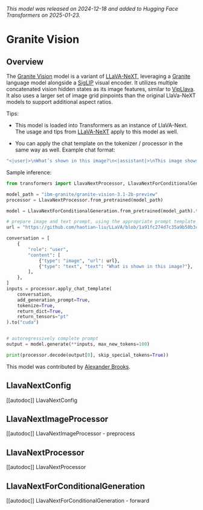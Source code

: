 <!--Copyright 2025 The HuggingFace Team. All rights reserved.

Licensed under the Apache License, Version 2.0 (the "License"); you may not use this file except in compliance with
the License. You may obtain a copy of the License at

http://www.apache.org/licenses/LICENSE-2.0

Unless required by applicable law or agreed to in writing, software distributed under the License is distributed on
an "AS IS" BASIS, WITHOUT WARRANTIES OR CONDITIONS OF ANY KIND, either express or implied. See the License for the
specific language governing permissions and limitations under the License.

⚠️ Note that this file is in Markdown but contain specific syntax for our doc-builder (similar to MDX) that may not be
rendered properly in your Markdown viewer.

-->
*This model was released on 2024-12-18 and added to Hugging Face Transformers on 2025-01-23.*

# Granite Vision

## Overview

The [Granite Vision](https://www.ibm.com/new/announcements/ibm-granite-3-1-powerful-performance-long-context-and-more) model is a variant of [LLaVA-NeXT](llava_next), leveraging a [Granite](granite) language model alongside a [SigLIP](SigLIP) visual encoder. It utilizes multiple concatenated vision hidden states as its image features, similar to [VipLlava](vipllava). It also uses a larger set of image grid pinpoints than the original LlaVa-NeXT models to support additional aspect ratios.

Tips:
- This model is loaded into Transformers as an instance of LlaVA-Next. The usage and tips from [LLaVA-NeXT](llava_next) apply to this model as well.

- You can apply the chat template on the tokenizer / processor in the same way as well. Example chat format:
```bash
"<|user|>\nWhat’s shown in this image?\n<|assistant|>\nThis image shows a red stop sign.<|end_of_text|><|user|>\nDescribe the image in more details.\n<|assistant|>\n"
```

Sample inference:
```python
from transformers import LlavaNextProcessor, LlavaNextForConditionalGeneration

model_path = "ibm-granite/granite-vision-3.1-2b-preview"
processor = LlavaNextProcessor.from_pretrained(model_path)

model = LlavaNextForConditionalGeneration.from_pretrained(model_path).to("cuda")

# prepare image and text prompt, using the appropriate prompt template
url = "https://github.com/haotian-liu/LLaVA/blob/1a91fc274d7c35a9b50b3cb29c4247ae5837ce39/images/llava_v1_5_radar.jpg?raw=true"

conversation = [
    {
        "role": "user",
        "content": [
            {"type": "image", "url": url},
            {"type": "text", "text": "What is shown in this image?"},
        ],
    },
]
inputs = processor.apply_chat_template(
    conversation,
    add_generation_prompt=True,
    tokenize=True,
    return_dict=True,
    return_tensors="pt"
).to("cuda")


# autoregressively complete prompt
output = model.generate(**inputs, max_new_tokens=100)

print(processor.decode(output[0], skip_special_tokens=True))
```

This model was contributed by [Alexander Brooks](https://huggingface.co/abrooks9944).

## LlavaNextConfig

[[autodoc]] LlavaNextConfig

## LlavaNextImageProcessor

[[autodoc]] LlavaNextImageProcessor
    - preprocess

## LlavaNextProcessor

[[autodoc]] LlavaNextProcessor

## LlavaNextForConditionalGeneration

[[autodoc]] LlavaNextForConditionalGeneration
    - forward
